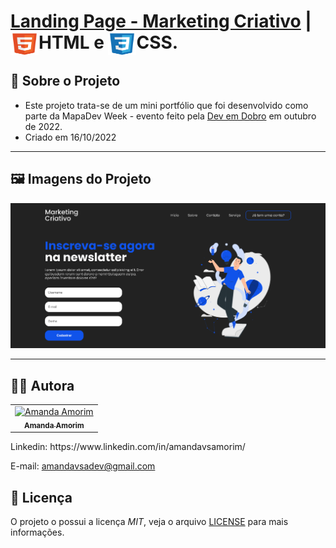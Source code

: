 # [Landing Page - Marketing Criativo](https://amandavsadev.github.io/marketingCriativo/) | <img align="center" alt="Amanda-HTML" height="35" width="45" src="https://raw.githubusercontent.com/devicons/devicon/master/icons/html5/html5-original.svg">HTML e <img align="center" alt="Amanda-CSS" height="35" width="45" src="https://raw.githubusercontent.com/devicons/devicon/master/icons/css3/css3-original.svg">CSS.

## :page_facing_up: Sobre o Projeto
- Este projeto trata-se de um mini portfólio que foi desenvolvido como parte da MapaDev Week - evento feito pela [Dev em Dobro](https://github.com/devemdobro) em outubro de 2022.
- Criado em 16/10/2022
---
## :framed_picture: Imagens do Projeto

![imagem-projeto-final](MC.png)

---
## :woman_technologist:  Autora

<table class="author">
  <tr>
    <td align="center">
      <a href="https://github.com/amandavsadev">
        <img src="https://avatars.githubusercontent.com/u/104646886?v=4" 
        width="100px;" alt="Amanda Amorim"/>
        <br/>
        <sub>
          <b>Amanda Amorim</b>
        </sub>
      </a>
    </td>
  </tr>
</table>   
   Linkedin:
   https://www.linkedin.com/in/amandavsamorim/
   
   E-mail: amandavsadev@gmail.com
   
  ## 📝 Licença
  
   O projeto o possui a licença _MIT_, veja o arquivo [LICENSE](license.txt) para mais informações.
